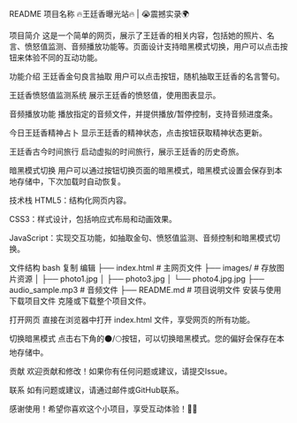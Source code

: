 README
项目名称
🔥王廷香曝光站🔥 | 😭震撼实录🌍

项目简介
这是一个简单的网页，展示了王廷香的相关内容，包括她的照片、名言、愤怒值监测、音频播放功能等。页面设计支持暗黑模式切换，用户可以点击按钮来体验不同的互动功能。

功能介绍
王廷香金句良言抽取
用户可以点击按钮，随机抽取王廷香的名言警句。

王廷香愤怒值监测系统
展示王廷香的愤怒值，使用图表显示。

音频播放功能
播放指定的音频文件，并提供播放/暂停控制，支持音频进度条。

今日王廷香精神占卜
显示王廷香的精神状态，点击按钮获取精神状态更新。

王廷香古今时间旅行
启动虚拟的时间旅行，展示王廷香的历史奇旅。

暗黑模式切换
用户可以通过按钮切换页面的暗黑模式，暗黑模式设置会保存到本地存储中，下次加载时自动恢复。

技术栈
HTML5：结构化网页内容。

CSS3：样式设计，包括响应式布局和动画效果。

JavaScript：实现交互功能，如抽取金句、愤怒值监测、音频控制和暗黑模式切换。

文件结构
bash
复制
编辑
├── index.html            # 主网页文件
├── images/               # 存放图片资源
│   ├── photo1.jpg
│   ├── photo3.jpg
│   └── photo4.jpg.jpg
├── audio_sample.mp3      # 音频文件
├── README.md             # 项目说明文件
安装与使用
下载项目文件
克隆或下载整个项目文件。

打开网页
直接在浏览器中打开 index.html 文件，享受网页的所有功能。

切换暗黑模式
点击右下角的🌑/🌕按钮，可以切换暗黑模式。您的偏好会保存在本地存储中。

贡献
欢迎贡献和修改！如果你有任何问题或建议，请提交Issue。

联系
如有问题或建议，请通过邮件或GitHub联系。

感谢使用！希望你喜欢这个小项目，享受互动体验！💅🏻
